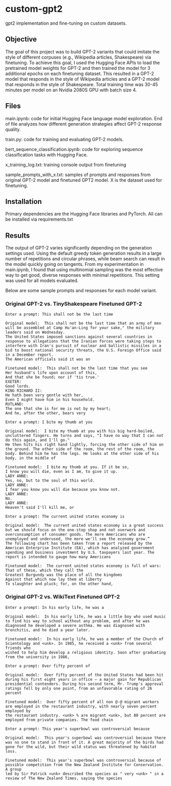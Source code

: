# custom-gpt2
 gpt2 implementation and fine-tuning on custom datasets.

## Objective
The goal of this project was to build GPT-2 variants that could imitate the style of different corpuses (e.g., Wikipedia articles, Shakespeare) via finetuning. To achieve this goal, I used the Hugging Face APIs to load the pretrained model weights for GPT-2 and then trained the model for 3 additional epochs on each finetuning dataset. This resulted in a GPT-2 model that responds in the style of Wikipedia articles and a GPT-2 model that responds in the style of Shakespeare. Total training time was 30-45 minutes per model on an Nvidia 2080S GPU with batch size 4.

## Files
main.ipynb: code for initial Hugging Face language model exploration. End of file analyzes how different generation strategies affect GPT-2 response quality.

train.py: code for training and evaluating GPT-2 models.

bert_sequence_classification.ipynb: code for exploring sequence classification tasks with Hugging Face.

x_training_log.txt: training console output from finetuning

sample_prompts_with_x.txt: samples of prompts and responses from original GPT-2 model and finetuned GPT2 model. X is the dataset used for finetuning.

## Installation
Primary dependencies are the Hugging Face libraries and PyTorch. All can be installed via requirements.txt

## Results
The output of GPT-2 varies significantly depending on the generation settings used. Using the default greedy token generation results in a large number of repetitions and circular phrases, while beam search can result in the model quickly going on tangents. From my experimentation in main.ipynb, I found that using multinomial sampling was the most effective way to get good, diverse responses with minimal repetitions. This setting was used for all models evaluated.

Below are some sample prompts and responses for each model variant.

### Original GPT-2 vs. TinyShakespeare Finetuned GPT-2
```
Enter a prompt: This shall not be the last time

Original model:  This shall not be the last time that an army of men will be assembled at Camp Hu'an-Ling for your sake," the military leaders said on Wednesday.
The United States imposed sanctions against several countries in response to allegations that the Iranian forces were taking steps to interfere with Iran's pursuit of nuclear and ballistic missiles in a bid to boost national security threats, the U.S. Foreign Office said in a December report. 
The American officials said it was an

Finetuned model:  This shall not be the last time that you see
Her husband's life upon account of this,
And that she be found; nor if 'tis true.'
EXETER:
Good lords.
KING RICHARD II:
He hath been very gentle with her,
Even I might have him in his household.
RUTLAND:
The one that she is for me is not by my heart;
And he, after the other, bears very
```

```
Enter a prompt: I bite my thumb at you

Original model:  I bite my thumb at you with his big hard-boiled, uncluttered fingers. He turns and says, "I have no way that I can not do this again, and I'll go."
He then hits his right hand lightly, forcing the other side of him on the ground. The other side of the room, the rest of the room, the body. Behind him he has the legs. He looks at the other side of his body, in the middle of

Finetuned model:  I bite my thumb at you. If it be so,
I know you will die, even as I am, to give it up.     
LADY ANNE:
Yes, no, but to the soul of this world.
LADY ANNE:
I fear you know you will die because you know not.    
LADY ANNE:
No.
LADY ANNE:
Heaven't said I'll kill me, or
```

```
Enter a prompt: The current united states economy is 

Original model:  The current united states economy is a great success but we should focus on the one-stop shop and not overwork and overconsumption of consumer goods. The more Americans who are unemployed and underused, the more we'll see the economy grow.”
The following chart has been taken from a report released by the American Enterprise Institute (EA), which has analyzed government spending and business investment by U.S. taxpayers last year. The report is intended to gauge how many Americans

Finetuned model:  The current united states economy is full of wars:
That of these, which they call the
Greatest Burgundy was the place of all the kingdoms
Against that which now lay them at liberty
To slaughter and pluck; for, on the other hand,
```


### Original GPT-2 vs. WikiText Finetuned GPT-2
```
Enter a prompt: In his early life, he was a

Original model:  In his early life, he was a little boy who used music to find his way to school without any problem, and after he was diagnosed he developed a severe asthma. He was diagnosed with bronchitis, and he died a year later.

Finetuned model:  In his early life, he was a member of the Church of Scientology and <unk>. In 1985, he received a <unk> from several friends who 
wished to help him develop a religious identity. Soon after graduating from the university in 1986,
```

```
Enter a prompt: Over fifty percent of 

Original model:  Over fifty percent of the United States had been hit during his first eight years in office — a major gain for Republican presidential contenders. During his second term, Mr. Trump's approval ratings fell by only one point, from an unfavorable rating of 26 percent

Finetuned model:  Over fifty percent of all non @-@ migrant workers are employed in the restaurant industry, with nearly seven percent employed by 
the restaurant industry. <unk> % are migrant <unk>, but 80 percent are employed from private companies. The food chain
```

```
Enter a prompt: This year's superbowl was controversial because

Original model:  This year's superbowl was controversial because there was no one to stand in front of it. A great majority of the birds had gone for the wild, but their wild status was threatened by habitat loss.

Finetuned model:  This year's superbowl was controversial because of possible competition from the New Zealand Institute for Conservation. A group 
led by Sir Patrick <unk> described the species as " very <unk> " in a review of The New Zealand Times, saying the species
```